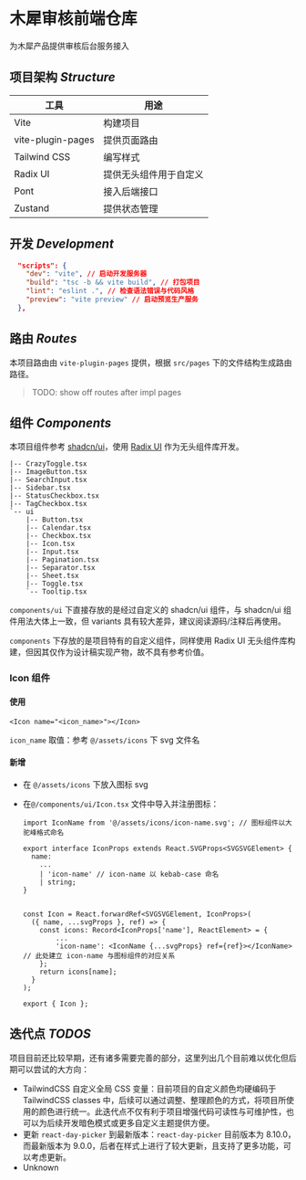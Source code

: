 # 木犀审核前端仓库

为木犀产品提供审核后台服务接入

## 项目架构 *Structure*

| 工具              | 用途                   |
| ----------------- | ---------------------- |
| Vite              | 构建项目               |
| vite-plugin-pages | 提供页面路由           |
| Tailwind CSS      | 编写样式               |
| Radix UI          | 提供无头组件用于自定义 |
| Pont              | 接入后端接口           |
| Zustand           | 提供状态管理           |

## 开发 *Development*

```json
  "scripts": {
    "dev": "vite", // 启动开发服务器
    "build": "tsc -b && vite build", // 打包项目
    "lint": "eslint .", // 检查语法错误与代码风格
    "preview": "vite preview" // 启动预览生产服务
  },
```

## 路由 *Routes*

本项目路由由 `vite-plugin-pages` 提供，根据 `src/pages` 下的文件结构生成路由路径。

> TODO: show off routes after impl pages

## 组件 *Components*

本项目组件参考 [shadcn/ui](https://ui.shadcn.com/)，使用 [Radix UI](https://www.radix-ui.com/) 作为无头组件库开发。

```txt.\src\components\
|-- CrazyToggle.tsx
|-- ImageButton.tsx
|-- SearchInput.tsx
|-- Sidebar.tsx
|-- StatusCheckbox.tsx
|-- TagCheckbox.tsx
`-- ui
    |-- Button.tsx
    |-- Calendar.tsx
    |-- Checkbox.tsx
    |-- Icon.tsx
    |-- Input.tsx
    |-- Pagination.tsx
    |-- Separator.tsx
    |-- Sheet.tsx
    |-- Toggle.tsx
    `-- Tooltip.tsx
```

`components/ui` 下直接存放的是经过自定义的 shadcn/ui 组件，与 shadcn/ui 组件用法大体上一致，但 variants 具有较大差异，建议阅读源码/注释后再使用。

`components` 下存放的是项目特有的自定义组件，同样使用 Radix UI 无头组件库构建，但因其仅作为设计稿实现产物，故不具有参考价值。

### Icon 组件

#### 使用

```tsx
<Icon name="<icon_name>"></Icon>
```

`icon_name` 取值：参考 `@/assets/icons` 下 svg 文件名

#### 新增

- 在 `@/assets/icons` 下放入图标 svg

- 在`@/components/ui/Icon.tsx` 文件中导入并注册图标：

  ```tsx
  import IconName from '@/assets/icons/icon-name.svg'; // 图标组件以大驼峰格式命名
  
  export interface IconProps extends React.SVGProps<SVGSVGElement> {
    name:
      ...
      | 'icon-name' // icon-name 以 kebab-case 命名
      | string;
  }
  
  
  const Icon = React.forwardRef<SVGSVGElement, IconProps>(
    ({ name, ...svgProps }, ref) => {
      const icons: Record<IconProps['name'], ReactElement> = {
          ...
          'icon-name': <IconName {...svgProps} ref={ref}></IconName> // 此处建立 icon-name 与图标组件的对应关系
      };
      return icons[name];
    }
  );
  
  export { Icon };
  ```

## 迭代点 *TODOS*

项目目前还比较早期，还有诸多需要完善的部分，这里列出几个目前难以优化但后期可以尝试的大方向：

- TailwindCSS 自定义全局 CSS 变量：目前项目的自定义颜色均硬编码于 TailwindCSS classes 中，后续可以通过调整、整理颜色的方式，将项目所使用的颜色进行统一。此迭代点不仅有利于项目增强代码可读性与可维护性，也可以为后续开发暗色模式或更多自定义主题提供方便。
- 更新 `react-day-picker` 到最新版本：`react-day-picker` 目前版本为 8.10.0，而最新版本为 9.0.0，后者在样式上进行了较大更新，且支持了更多功能，可以考虑更新。
- Unknown

